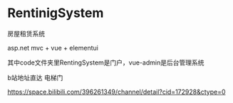 # RentinigSystem
 房屋租赁系统

asp.net mvc + vue + elementui 

其中code文件夹里RentingSystem是门户，vue-admin是后台管理系统

b站地址直达 电梯门

https://space.bilibili.com/396261349/channel/detail?cid=172928&ctype=0